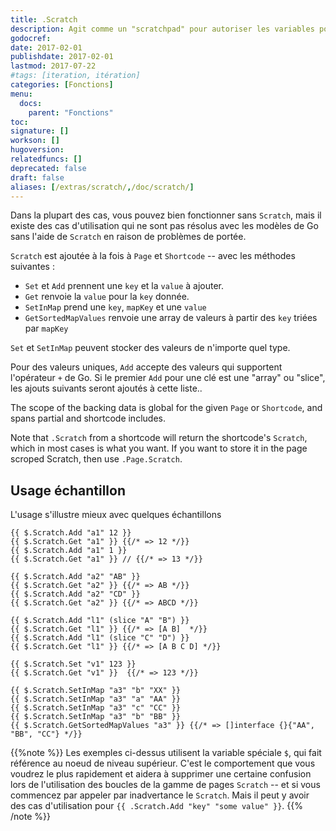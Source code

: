 ```yaml
---
title: .Scratch
description: Agit comme un "scratchpad" pour autoriser les variables pouvant être écrites dans la page ou le shortcode.
godocref:
date: 2017-02-01
publishdate: 2017-02-01
lastmod: 2017-07-22
#tags: [iteration, itération]
categories: [Fonctions]
menu:
  docs:
    parent: "Fonctions"
toc:
signature: []
workson: []
hugoversion:
relatedfuncs: []
deprecated: false
draft: false
aliases: [/extras/scratch/,/doc/scratch/]
---
```


Dans la plupart des cas, vous pouvez bien fonctionner sans `Scratch`, mais il existe des cas d'utilisation qui ne sont pas résolus avec les modèles de Go sans l'aide de `Scratch` en raison de problèmes de portée.

`Scratch` est ajoutée à la fois à `Page` et `Shortcode` -- avec les méthodes suivantes :

* `Set` et `Add` prennent une `key` et la `value` à ajouter.
* `Get` renvoie la `value` pour la `key` donnée.
* `SetInMap` prend une `key`, `mapKey` et une `value`
* `GetSortedMapValues` renvoie une array de valeurs à partir des  `key` triées par `mapKey`

`Set` et `SetInMap` peuvent stocker des valeurs de n'importe quel type.

Pour des valeurs uniques, `Add` accepte des valeurs qui supportent l'opérateur `+` de Go. Si le premier `Add` pour une clé est une "array" ou "slice", les ajouts suivants seront ajoutés à cette liste..

The scope of the backing data is global for the given `Page` or `Shortcode`, and spans partial and shortcode includes.

Note that `.Scratch` from a shortcode will return the shortcode's `Scratch`, which in most cases is what you want. If you want to store it in the page scroped Scratch, then use `.Page.Scratch`.

## Usage échantillon

L'usage s'illustre mieux avec quelques échantillons

```
{{ $.Scratch.Add "a1" 12 }}
{{ $.Scratch.Get "a1" }} {{/* => 12 */}}
{{ $.Scratch.Add "a1" 1 }}
{{ $.Scratch.Get "a1" }} // {{/* => 13 */}}

{{ $.Scratch.Add "a2" "AB" }}
{{ $.Scratch.Get "a2" }} {{/* => AB */}}
{{ $.Scratch.Add "a2" "CD" }}
{{ $.Scratch.Get "a2" }} {{/* => ABCD */}}

{{ $.Scratch.Add "l1" (slice "A" "B") }}
{{ $.Scratch.Get "l1" }} {{/* => [A B]  */}}
{{ $.Scratch.Add "l1" (slice "C" "D") }}
{{ $.Scratch.Get "l1" }} {{/* => [A B C D] */}}

{{ $.Scratch.Set "v1" 123 }}
{{ $.Scratch.Get "v1" }}  {{/* => 123 */}}

{{ $.Scratch.SetInMap "a3" "b" "XX" }}
{{ $.Scratch.SetInMap "a3" "a" "AA" }}
{{ $.Scratch.SetInMap "a3" "c" "CC" }}
{{ $.Scratch.SetInMap "a3" "b" "BB" }}
{{ $.Scratch.GetSortedMapValues "a3" }} {{/* => []interface {}{"AA", "BB", "CC"} */}}
```

{{%note %}}
Les exemples ci-dessus utilisent la variable spéciale `$`, qui fait référence au noeud de niveau supérieur. C'est le comportement que vous voudrez le plus rapidement et aidera à supprimer une certaine confusion lors de l'utilisation des boucles de la gamme de pages `Scratch` -- et si vous commencez par appeler par inadvertance le `Scratch`. Mais il peut y avoir des cas d'utilisation pour `{{ .Scratch.Add "key" "some value" }}`.
{{% /note %}}

[pagevars]: /variables/page/
